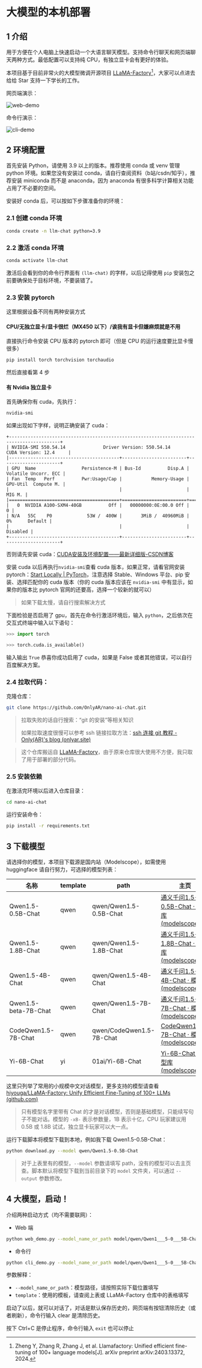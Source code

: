# 大模型的本机部署 

## 1 介绍

用于方便在个人电脑上快速启动一个大语言聊天模型。支持命令行聊天和网页端聊天两种方式。最低配置可以支持纯 CPU，有独立显卡会有更好的体验。

本项目基于目前非常火的大模型微调开源项目 [LLaMA-Factory](https://github.com/hiyouga/LLaMA-Factory)[^1]，大家可以点进去给给 Star 支持一下学长的工作。

网页端演示：

![web-demo](./assets/web-demo.png)

命令行演示：

![cli-demo](./assets/cli-demo.png)

## 2 环境配置

首先安装 Python，请使用 3.9 以上的版本。推荐使用 conda 或 venv 管理 python 环境。如果您没有安装过 conda，请自行查阅资料（b站/csdn/知乎），推荐安装 miniconda 而不是 anaconda，因为 anaconda 有很多科学计算相关功能占用了不必要的空间。

安装好 conda 后，可以按如下步骤准备你的环境：

### 2.1 创建 conda 环境

```sh
conda create -n llm-chat python=3.9
```

### 2.2 激活 conda 环境

```sh
conda activate llm-chat
```

激活后会看到你的命令行界面有 `(llm-chat)` 的字样，以后记得使用 `pip` 安装包之前要确保处于目标环境，不要装错了。

### 2.3 安装 pytorch

这里根据设备不同有两种安装方式

#### CPU/无独立显卡/显卡很烂（MX450 以下）/诶我有显卡但嫌麻烦就是不用

直接执行命令安装 CPU 版本的 pytorch 即可（但是 CPU 的运行速度要比显卡慢很多）

```sh
pip install torch torchvision torchaudio
```

然后直接看第 4 步

#### 有 Nvidia 独立显卡

首先确保你有 cuda，先执行：

```sh
nvidia-smi
```

如果出现如下字样，说明正确安装了 cuda：

```text
+-----------------------------------------------------------------------------------------+
| NVIDIA-SMI 550.54.14              Driver Version: 550.54.14      CUDA Version: 12.4     |
|-----------------------------------------+------------------------+----------------------+
| GPU  Name                 Persistence-M | Bus-Id          Disp.A | Volatile Uncorr. ECC |
| Fan  Temp   Perf          Pwr:Usage/Cap |           Memory-Usage | GPU-Util  Compute M. |
|                                         |                        |               MIG M. |
|=========================================+========================+======================|
|   0  NVIDIA A100-SXM4-40GB          Off |   00000000:0E:00.0 Off |                    0 |
| N/A   55C    P0             53W /  400W |       3MiB /  40960MiB |      0%      Default |
|                                         |                        |             Disabled |
+-----------------------------------------+------------------------+----------------------+
```

否则请先安装 cuda：[CUDA安装及环境配置——最新详细版-CSDN博客](https://blog.csdn.net/chen565884393/article/details/127905428)

安装 cuda 以后再执行`nvidia-smi`查看 cuda 版本，如果正常，请看官网安装 pytorch：[Start Locally | PyTorch](https://pytorch.org/get-started/locally/)，注意选择 Stable、Windows 平台、pip 安装、选择匹配你的 cuda 版本（你的 cuda 版本应该在 `nvidia-smi` 中有显示，如果你的版本比 pytorch 官网的还要高，选择一个较新的就可以）

> 如果下载太慢，请自行搜索解决方式

下面检验是否启用了 gpu，首先在命令行激活环境后，输入 `python`，之后依次在交互式终端中输入以下语句：

```python
>>> import torch

>>> torch.cuda.is_available()
```

输入输出 `True` 恭喜你成功启用了 cuda，如果是 False 或者其他错误，可以自行百度解决方案。

### 2.4 拉取代码：

克隆仓库：

```sh
git clone https://github.com/OnlyAR/nano-ai-chat.git
```

> 拉取失败的话自行搜索：“git 的安装”等相关知识
>
> 如果拉取速度很慢可以参考 ssh 链接拉取方法：[ssh 连接 git 教程 - Only(AR)'s blog (onlyar.site)](https://onlyar.site/2022/04/17/Misc-ssh-git/)

> 这个仓库搬运自 [LLaMA-Factory](https://github.com/hiyouga/LLaMA-Factory)，由于原来仓库很大使用不方便，我只取了用于部署的部分代码。

### 2.5 安装依赖

在激活完环境以后进入仓库目录：

```sh
cd nano-ai-chat
```

运行安装命令：

```sh
pip install -r requirements.txt
```

## 3 下载模型

请选择你的模型，本项目下载源是国内站（Modelscope），如需使用 huggingface 请自行努力，可选择的模型列表：

| 名称                 | template | path                     | 主页 |
| -------------------- | -------- | ------------------------ | --- |
| Qwen1.5-0.5B-Chat    | qwen     | qwen/Qwen1.5-0.5B-Chat   | [通义千问1.5-0.5B-Chat · 模型库 (modelscope.cn)](https://www.modelscope.cn/models/qwen/Qwen1.5-0.5B-Chat/summary) |
| Qwen1.5-1.8B-Chat | qwen | qwen/Qwen1.5-1.8B-Chat | [通义千问1.5-1.8B-Chat · 模型库 (modelscope.cn)](https://www.modelscope.cn/models/qwen/Qwen1.5-1.8B-Chat/summary) |
| Qwen1.5-4B-Chat | qwen | qwen/Qwen1.5-4B-Chat | [通义千问1.5-4B-Chat · 模型库 (modelscope.cn)](https://www.modelscope.cn/models/qwen/Qwen1.5-4B-Chat/summary) |
| Qwen1.5-beta-7B-Chat | qwen     | qwen/Qwen1.5-7B-Chat     | [通义千问1.5-7B-Chat · 模型库 (modelscope.cn)](https://www.modelscope.cn/models/qwen/Qwen1.5-7B-Chat/summary) |
| CodeQwen1.5-7B-Chat  | qwen     | qwen/CodeQwen1.5-7B-Chat | [CodeQwen1.5-7B-Chat · 模型库 (modelscope.cn)](https://www.modelscope.cn/models/qwen/CodeQwen1.5-7B-Chat/summary) |
| Yi-6B-Chat | yi | 01ai/Yi-6B-Chat | [Yi-6B-Chat · 模型库 (modelscope.cn)](https://www.modelscope.cn/models/01ai/Yi-6B-Chat/summary) |

这里只列举了常用的小规模中文对话模型，更多支持的模型请查看[hiyouga/LLaMA-Factory: Unify Efficient Fine-Tuning of 100+ LLMs (github.com)](https://github.com/hiyouga/LLaMA-Factory?tab=readme-ov-file#supported-models)

> 只有模型名字里带有 Chat 的才是对话模型，否则是基础模型，只能续写句子不能对话。模型的 `-xB-` 表示参数量，1B 表示十亿，CPU 玩家建议用 0.5B 或 1.8B 试试，独立显卡玩家可以大一点。

运行下载脚本将模型下载到本地，例如我下载 Qwen1.5-0.5B-Chat：

```sh
python download.py --model qwen/Qwen1.5-0.5B-Chat
```

> 对于上表里有的模型，`--model` 参数请填写 path，没有的模型可以去主页查。脚本默认将模型下载到当前目录下的 `model` 文件夹，可以通过 `--output` 参数修改。

## 4 大模型，启动！

介绍两种启动方式（均不需要联网）：

- Web 端

```sh
python web_demo.py --model_name_or_path model/qwen/Qwen1___5-0___5B-Chat --template qwen
```

- 命令行

```sh
python cli_demo.py --model_name_or_path model/qwen/Qwen1___5-0___5B-Chat --template qwen
```

参数解释：

- `--model_name_or_path`：模型路径，请按照实际下载位置填写
- `template`：使用的模板，请查阅上表或 LLaMA-Factory 仓库中的表格填写

启动了以后，就可以对话了，对话是默认保存历史的，网页端有按钮清除历史（或者刷新），命令行输入 clear 是清除历史。

按下 Ctrl+C 是停止程序，命令行输入 `exit` 也可以停止

[^1]: Zheng Y, Zhang R, Zhang J, et al. Llamafactory: Unified efficient fine-tuning of 100+ language models[J]. arXiv preprint arXiv:2403.13372, 2024.

